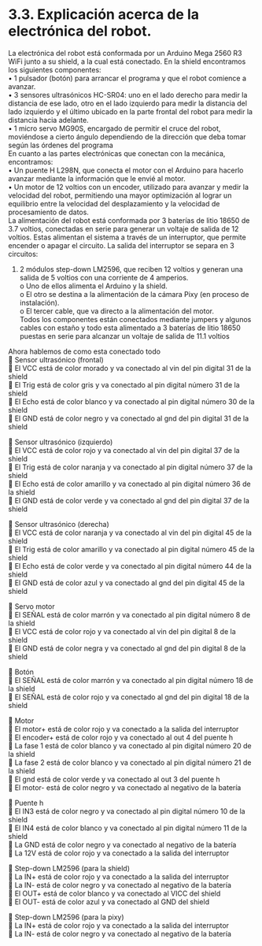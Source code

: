 # 3.3. Explicación acerca de la electrónica del robot.
La electrónica del robot está conformada por un Arduino Mega 2560 R3 WiFi junto a su shield, a la cual está conectado. En la shield encontramos los siguientes componentes:  
•	1 pulsador (botón) para arrancar el programa y que el robot comience a avanzar.  
•	3 sensores ultrasónicos HC-SR04: uno en el lado derecho para medir la distancia de ese lado, otro en el lado izquierdo para medir la distancia del lado izquierdo y el último ubicado en la parte frontal del robot para medir la distancia hacia adelante.  
•	1 micro servo MG90S, encargado de permitir el cruce del robot, moviéndose a cierto ángulo dependiendo de la dirección que deba tomar según las órdenes del programa  
En cuanto a las partes electrónicas que conectan con la mecánica, encontramos:  
•	Un puente H L298N, que conecta el motor con el Arduino para hacerlo avanzar mediante la información que le envié al motor.  
•	Un motor de 12 voltios con un encoder, utilizado para avanzar y medir la velocidad del robot, permitiendo una mayor optimización al lograr un equilibrio entre la velocidad del desplazamiento y la velocidad de procesamiento de datos.  
La alimentación del robot está conformada por 3 baterías de litio 18650 de 3.7 voltios, conectadas en serie para generar un voltaje de salida de 12 voltios. Estas alimentan el sistema a través de un interruptor, que permite encender o apagar el circuito. La salida del interruptor se separa en 3 circuitos:  
1.	2 módulos step-down LM2596, que reciben 12 voltios y generan una salida de 5 voltios con una corriente de 4 amperios.  
o	Uno de ellos alimenta el Arduino y la shield.  
o	El otro se destina a la alimentación de la cámara Pixy (en proceso de instalación).  
o	El tercer cable, que va directo a la alimentación del motor.  
Todos los componentes están conectados mediante jumpers y algunos cables con estaño y todo esta alimentado a 3 baterías de litio 18650 puestas en serie para alcanzar un voltaje de salida de 11.1 voltios   
  
Ahora hablemos de como esta conectado todo   
	Sensor ultrasónico (frontal)  
	El VCC está de color morado y va conectado al vin del pin digital 31 de la shield  
	El Trig está de color gris y va conectado al pin digital número 31 de la shield  
	El Echo está de color blanco y va conectado al pin digital número 30 de la shield  
	El GND está de color negro y va conectado al gnd del pin digital 31 de la shield  
  
	Sensor ultrasónico (izquierdo)  
	El VCC está de color rojo y va conectado al vin del pin digital 37 de la shield   
	El Trig está de color naranja y va conectado al pin digital número 37 de la shield  
	El Echo está de color amarillo y va conectado al pin digital número 36 de la shield  
	El GND está de color verde y va conectado al gnd del pin digital 37 de la shield  
   
	Sensor ultrasónico (derecha)  
	El VCC está de color naranja y va conectado al vin del pin digital 45 de la shield  
	El Trig está de color amarillo y va conectado al pin digital número 45 de la shield  
	El Echo está de color verde y va conectado al pin digital número 44 de la shield   
	El GND está de color azul y va conectado al gnd del pin digital 45 de la shield  
    
	Servo motor  
	El SEÑAL está de color marrón y va conectado al pin digital número 8 de la shield  
	El VCC está de color rojo y va conectado al vin del pin digital 8 de la shield  
	El GND está de color negra y va conectado al gnd del pin digital 8 de la shield  
  
	Botón   
	El SEÑAL está de color marrón y va conectado al pin digital número 18 de la shield  
	El SEÑAL está de color rojo y va conectado al gnd del pin digital 18 de la shield  
  
	Motor  
	El motor+ está de color rojo y va conectado a la salida del interruptor   
	El encoder+ está de color rojo y va conectado al out 4 del puente h  
	La fase 1 está de color blanco y va conectado al pin digital número 20 de la shield  
	La fase 2 está de color blanco y va conectado al pin digital número 21 de la shield  
	El gnd está de color verde y va conectado al out 3 del puente h  
	El motor- está de color negro y va conectado al negativo de la batería  
  
	Puente h  
	El IN3 está de color negro y va conectado al pin digital número 10 de la shield  
	El IN4 está de color blanco y va conectado al pin digital número 11 de la shield  
	La GND está de color negro y va conectado al negativo de la batería  
	La 12V está de color rojo y va conectado a la salida del interruptor  
  
	Step-down LM2596 (para la shield)  
	La IN+ está de color rojo y va conectado a la salida del interruptor   
	La IN- está de color negro y va conectado al negativo de la batería  
	El OUT+ está de color blanco y va conectado al VICC del shield  
	El OUT- está de color azul y va conectado al GND del shield  
  
	Step-down LM2596 (para la pixy)  
	La IN+ está de color rojo y va conectado a la salida del interruptor  
	La IN- está de color negro y va conectado al negativo de la batería  
